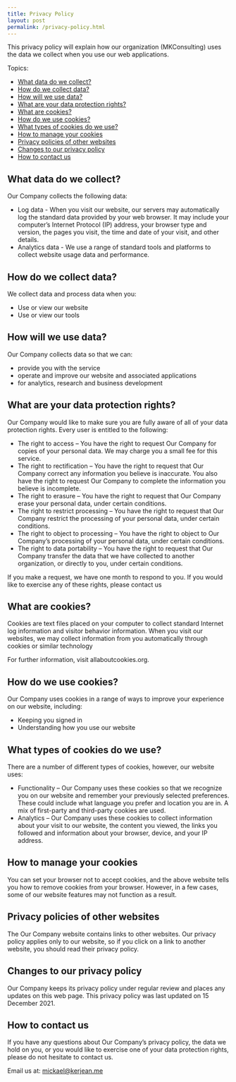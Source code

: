 ```yaml
---
title: Privacy Policy
layout: post
permalink: /privacy-policy.html
---
```


This privacy policy will explain how our organization (MKConsulting) uses the data we collect when you use our web applications.

Topics:
- [What data do we collect?](#what-data-do-we-collect)
- [How do we collect data?](#how-do-we-collect-data)
- [How will we use data?](#how-will-we-use-data)
- [What are your data protection rights?](#what-are-your-data-protection-rights)
- [What are cookies?](#what-are-cookies)
- [How do we use cookies?](#how-do-we-use-cookies)
- [What types of cookies do we use?](#what-types-of-cookies-do-we-use)
- [How to manage your cookies](#how-to-manage-your-cookies)
- [Privacy policies of other websites](#privacy-policies-of-other-websites)
- [Changes to our privacy policy](#changes-to-our-privacy-policy)
- [How to contact us](#how-to-contact-us)


## What data do we collect?

Our Company collects the following data:
- Log data - When you visit our website, our servers may automatically log the standard data provided by your web browser. It may include your computer’s Internet Protocol (IP) address, your browser type and version, the pages you visit, the time and date of your visit, and other details.
- Analytics data - We use a range of standard tools and platforms to collect website usage data and performance.

## How do we collect data?

We collect data and process data when you:
- Use or view our website
- Use or view our tools

## How will we use data?

Our Company collects data so that we can:
- provide you with the service
- operate and improve our website and associated applications
- for analytics, research and business development

## What are your data protection rights?

Our Company would like to make sure you are fully aware of all of your data protection rights. Every user is entitled to the following:
- The right to access – You have the right to request Our Company for copies of your personal data. We may charge you a small fee for this service.
- The right to rectification – You have the right to request that Our Company correct any information you believe is inaccurate. You also have the right to request Our Company to complete the information you believe is incomplete.
- The right to erasure – You have the right to request that Our Company erase your personal data, under certain conditions.
- The right to restrict processing – You have the right to request that Our Company restrict the processing of your personal data, under certain conditions.
- The right to object to processing – You have the right to object to Our Company’s processing of your personal data, under certain conditions.
- The right to data portability – You have the right to request that Our Company transfer the data that we have collected to another organization, or directly to you, under certain conditions.

If you make a request, we have one month to respond to you. If you would like to exercise any of these rights, please contact us


## What are cookies?

Cookies are text files placed on your computer to collect standard Internet log information and visitor behavior information. When you visit our websites, we may collect information from you automatically through cookies or similar technology

For further information, visit allaboutcookies.org.


## How do we use cookies?

Our Company uses cookies in a range of ways to improve your experience on our website, including:
- Keeping you signed in
- Understanding how you use our website


## What types of cookies do we use?

There are a number of different types of cookies, however, our website uses:

- Functionality – Our Company uses these cookies so that we recognize you on our website and remember your previously selected preferences. These could include what language you prefer and location you are in. A mix of first-party and third-party cookies are used.
- Analytics – Our Company uses these cookies to collect information about your visit to our website, the content you viewed, the links you followed and information about your browser, device, and your IP address.


## How to manage your cookies

You can set your browser not to accept cookies, and the above website tells you how to remove cookies from your browser. However, in a few cases, some of our website features may not function as a result.


## Privacy policies of other websites

The Our Company website contains links to other websites. Our privacy policy applies only to our website, so if you click on a link to another website, you should read their privacy policy.


## Changes to our privacy policy

Our Company keeps its privacy policy under regular review and places any updates on this web page. This privacy policy was last updated on 15 December 2021.


## How to contact us

If you have any questions about Our Company’s privacy policy, the data we hold on you, or you would like to exercise one of your data protection rights, please do not hesitate to contact us.

Email us at: mickael@kerjean.me

